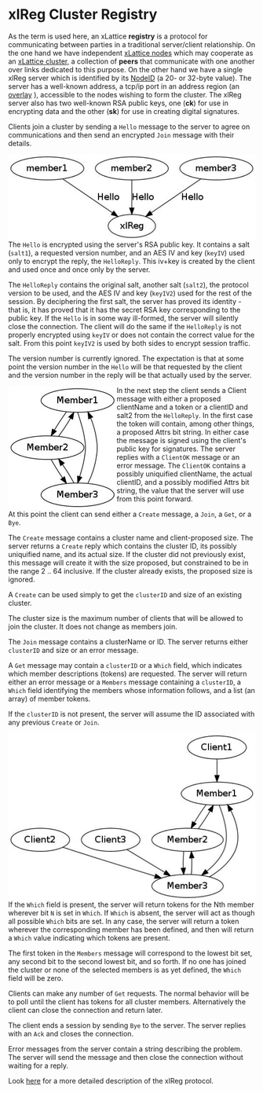 <h1 class="libTop">xlReg Cluster Registry</h1>

As the term is used here, an xLattice **registry** is a protocol for 
communicating
between parties in a traditional server/client relationship.  On the
one hand we have independent 
[xLattice nodes](https://jddixon.github.io/xlNode_go)
which may cooperate as an 
[xLattice cluster,](https://jddixon.github.io/xlCluster_go)
a collection of **peers** that communicate with one another over links
dedicated to this purpose.  On the other hand we have a single xlReg server
which is identified by its 
[NodeID](https://jddixon.github.io/xlNodeID_go) 
(a 20- or 32-byte value).  The 
server has a well-known address, a tcp/ip port in an address region
(an 
[overlay](https://jddixon.github.io/xlOverlay_go)
), accessible to the nodes wishing to form the cluster.  The
xlReg server also has two well-known RSA public keys, one (**ck**) for 
use in encrypting data and the other (**sk**) for use in creating 
digital signatures.

Clients join a cluster by sending a `Hello` message to the server to agree
on communications and then send an encrypted `Join` message with their 
details.  

<img src="img/xl-registration.jpg" alt="xl-registration" style="float:right">

The `Hello` is encrypted using the server's RSA public key.  It contains a 
salt (`salt1`), a requested version number, and an AES IV and key (`keyIV`) 
used only to encrypt the reply, the `HelloReply`.  This iv+key is created by 
the client and used once and once only by the server.

The `HelloReply` contains the original salt, another salt (`salt2`), the 
protocol version to be used, and the AES IV and key (`keyIV2`) used for 
the rest of the session.   By deciphering the first salt, the server has 
proved its identity - that is, it has proved that it has the secret RSA 
key corresponding to the public key.  If the `Hello` is in some way ill-formed, 
the server will silently close the connection.  The client will do the same 
if the `HelloReply` is not properly encrypted using `keyIV` or does not contain 
the correct value for the salt.  From this point `keyIV2` is used by both sides 
to encrypt session traffic.

The version number is currently ignored.  The expectation is that
at some point the version number in the `Hello` will be that requested by
the client and the version number in the reply will be that actually used
by the server.

<img src="img/simple-cluster.jpg" alt="simple-cluster" style="float:left">

In the next step the client sends a Client message with either a proposed
clientName and a token or a clientID and salt2 from the `HelloReply`.  In the
first case the token will contain, among other things, a proposed 
Attrs bit string.  In either case the message is signed using the 
client's public key for signatures.  The server replies with a `ClientOK`
message or an error message.  The `ClientOK` contains a possibly 
uniquified clientName, the actual clientID, and a possibly modified Attrs
bit string, the value that the server will use from this point forward.

At this point the client can send either a `Create` message, a `Join`, a 
`Get`, or a `Bye`.

The `Create` message contains a cluster name and client-proposed size.
The server returns a `Create` reply which contains the cluster ID, its
possibly uniquified name, and its actual size.  If the cluster did 
not previously exist, this message will create it with the size proposed, 
but constrained to be in the range 2 .. 64 inclusive.  If the cluster 
already exists, the proposed size is ignored.

A `Create` can be used simply to get the `clusterID` and size of an existing 
cluster.

The cluster size is the maximum number of clients that will be allowed
to join the cluster.  It does not change as members join.

The `Join` message contains a clusterName or ID.  The server returns
either `clusterID` and size or an error message.

A `Get` message may contain a `clusterID` or a `Which` field, which indicates
which member descriptions (tokens) are requested.  The server will 
return either an error message or a `Members` message containing a 
`clusterID`, a `Which` field identifying the members whose information
follows, and a list (an array) of member tokens.

If the `clusterID` is not present, the server will assume the ID associated 
with any previous `Create` or `Join`.  

<img src="img/cluster-with-clients.jpg" alt="cluster-with-clients" style="float:right">

If the `Which` field is present, the server will return tokens for the Nth 
member wherever bit `N` is set in `Which`.  If `Which` is absent, the server 
will act as though all possible `Which` bits are set.  In any case, the 
server will return a token wherever the corresponding member has been 
defined, and then will return a `Which` value indicating which tokens are 
present.  

The first token in the `Members` message will correspond to the lowest bit 
set, any second bit to the second lowest bit, and so forth.  If no one 
has joined the cluster or none of the selected members is as yet defined, 
the `Which` field will be zero.

Clients can make any number of `Get` requests.  The normal behavior will 
be to poll until the client has tokens for all cluster members.
Alternatively the client can close the connection and return later.

The client ends a session by sending `Bye` to the server.  The server 
replies with an `Ack` and closes the connection.

Error messages from the server contain a string describing the problem.
The server will send the message and then close the connection without
waiting for a reply.

Look [here](xlReg_protocol.html) for a more detailed description of the
xlReg protocol.
